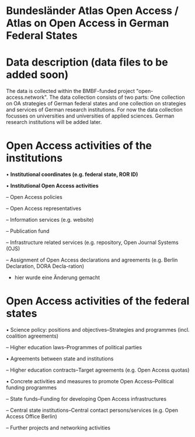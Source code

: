 # Bundesländer Atlas Open Access / Atlas on Open Access in German Federal States 

# Data description (data files to be added soon)
The data is collected within the BMBF-funded project "open-access.network". The data collection consists of two parts: One collection on OA strategies of German federal states and one collection on strategies and services of German research institutions. For now the data collection focusses on universities and universities of applied sciences. German research institutions will be added later.  
  
 # Open Access activities of the institutions
 
• __Institutional coordinates (e.g. federal state, ROR ID)__

• __Institutional Open Access activities__

  – Open Access policies
  
  – Open Access representatives
  
  – Information services (e.g. website)
  
  – Publication fund
  
  – Infrastructure related services (e.g. repository, Open Journal Systems (OJS)
  
  – Assignment of Open Access declarations and agreements (e.g. Berlin Declaration, DORA Decla-ration)
  
  - hier wurde eine Änderung gemacht 
  
    
# Open Access activities of the federal states

• Science policy: positions and objectives–Strategies and programmes (incl. coalition agreements)

  – Higher education laws–Programmes of political parties

• Agreements between state and institutions

  – Higher education contracts–Target agreements (e.g. Open Access quotas)

• Concrete activities and measures to promote Open Access–Political funding programmes

  – State funds–Funding for developing Open Access infrastructures

  – Central state institutions–Central contact persons/services (e.g. Open Access Office Berlin)

  – Further projects and networking activities
